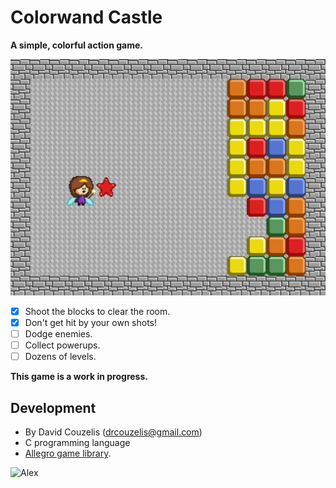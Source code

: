 # Colorwand Castle

**A simple, colorful action game.**

![Screenshot](/dev/screenshots/screenshot-2016-04-30.png?raw=true)

- [x] Shoot the blocks to clear the room.
- [x] Don't get hit by your own shots!
- [ ] Dodge enemies.
- [ ] Collect powerups.
- [ ] Dozens of levels.

**This game is a work in progress.**

## Development

- By David Couzelis (drcouzelis@gmail.com)
- C programming language
- [Allegro game library](http://liballeg.org/).

![Alex](https://wiki.allegro.cc/pub/2/2a/Alex.gif)
